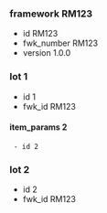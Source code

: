 ### framework RM123 
   - id RM123
   - fwk_number RM123
   - version 1.0.0
### lot 1 
   - id 1
   - fwk_id RM123
#### item_params 2 
     - id 2
### lot 2 
   - id 2
   - fwk_id RM123
